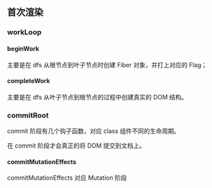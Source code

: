 ## 首次渲染

### workLoop

#### beginWork

主要是在 dfs 从根节点到叶子节点时创建 Fiber 对象，并打上对应的 Flag；

#### completeWork

主要是在 dfs 从叶子节点到根节点的过程中创建真实的 DOM 结构。

### commitRoot

commit 阶段有几个钩子函数，对应 class 组件不同的生命周期。

在 commit 阶段才会真正的将 DOM 提交到文档上。

#### commitMutationEffects

commitMutationEffects 对应 Mutation 阶段
